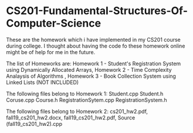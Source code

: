 # CS201-Fundamental-Structures-Of-Computer-Science
These are the homework which i have implemented in my CS201 course during college.
I thought about having the code fo these homework online might be of help for me in the future.


The list of Homeworks are:
Homework 1 - Student's Registration System using Dynamically Allocated Arrays, 
Homework 2 - Time Complexity Analaysis of Algorithms ,
Homework 3 - Book Collection System using Linked Lists (NOT INCLUDED)


The following files belong to Homework 1:
Student.cpp
Student.h
Coruse.cpp
Course.h
RegistrationSytem.cpp
RegistrationSystem.h

The following files belong to Homework 2:
cs201_hw2.pdf, 
fall19_cs201_hw2.docx, 
fall19_cs201_hw2.pdf, 
Source (fall19_cs201_hw2).cpp
